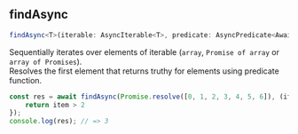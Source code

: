 ## findAsync  
```ts  
findAsync<T>(iterable: AsyncIterable<T>, predicate: AsyncPredicate<Awaited<T>>): Promise<T> | undefined  
```  
Sequentially iterates over elements of iterable (`array`, `Promise of array` or `array of Promises`).  
Resolves the first element that returns truthy for elements using predicate function.  
```ts  
const res = await findAsync(Promise.resolve([0, 1, 2, 3, 4, 5, 6]), (item) => {  
    return item > 2  
});  
console.log(res); // => 3  
```  
